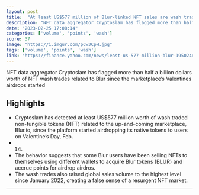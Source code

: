 ```yaml
---
layout: post
title:  "At least US$577 million of Blur-linked NFT sales are wash trades, CryptoSlam says"
description: "NFT data aggregator Cryptoslam has flagged more than half a billion dollars worth of NFT wash trades related to Blur since the marketplace’s Valentines airdrops started"
date: "2023-02-25 17:08:14"
categories: ['volume', 'points', 'wash']
score: 37
image: "https://i.imgur.com/pCwJCpH.jpg"
tags: ['volume', 'points', 'wash']
link: "https://finance.yahoo.com/news/least-us-577-million-blur-195024607.html"
---
```


NFT data aggregator Cryptoslam has flagged more than half a billion dollars worth of NFT wash trades related to Blur since the marketplace’s Valentines airdrops started

## Highlights

- Cryptoslam has detected at least US$577 million worth of wash traded non-fungible tokens (NFT) related to the up-and-coming marketplace, Blur.io, since the platform started airdropping its native tokens to users on Valentine’s Day, Feb.
- 14.
- The behavior suggests that some Blur users have been selling NFTs to themselves using different wallets to acquire Blur tokens (BLUR) and accrue points for airdrop airdros.
- The wash trades also raised global sales volume to the highest level since January 2022, creating a false sense of a resurgent NFT market.

---
